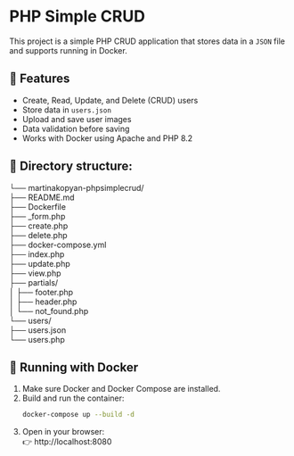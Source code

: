 # PHP Simple CRUD

This project is a simple PHP CRUD application that stores data in a `JSON` file and supports running in Docker.

## 🚀 Features
- Create, Read, Update, and Delete (CRUD) users
- Store data in `users.json`
- Upload and save user images
- Data validation before saving
- Works with Docker using Apache and PHP 8.2

## 📂 Directory structure:
└── martinakopyan-phpsimplecrud/  
    ├── README.md  
    ├── Dockerfile  
    ├── _form.php  
    ├── create.php  
    ├── delete.php  
    ├── docker-compose.yml  
    ├── index.php  
    ├── update.php  
    ├── view.php  
    ├── partials/  
    │       ├── footer.php  
    │       ├── header.php  
    │       └── not_found.php  
    └── users/  
            ├── users.json  
            └── users.php  

## 🔹 Running with Docker  
1. Make sure Docker and Docker Compose are installed.  
2. Build and run the container:  
   ```sh
   docker-compose up --build -d  
3. Open in your browser:  
  👉 http://localhost:8080
